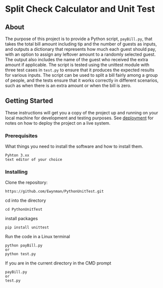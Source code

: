 # Split Check Calculator and Unit Test

## About <a name = "about"></a>

The purpose of this project is to provide a Python script, `payBill.py`, that takes the total bill amount including tip and the number of guests as inputs, and outputs a dictionary that represents how much each guest should pay, with an option to assign any leftover amount to a randomly selected guest. The output also includes the name of the guest who received the extra amount if applicable. The script is tested using the unittest module with three test cases in `test.py` to ensure that it produces the expected results for various inputs. The script can be used to split a bill fairly among a group of people, and the tests ensure that it works correctly in different scenarios, such as when there is an extra amount or when the bill is zero.

## Getting Started <a name = "getting_started"></a>

These instructions will get you a copy of the project up and running on your local machine for development and testing purposes. See [deployment](#deployment) for notes on how to deploy the project on a live system.

### Prerequisites

What things you need to install the software and how to install them.

```
Pyhton 3.xx
text editor of your choice
```

### Installing

Clone the repository:


```
https://github.com/Ewynman/PythonUnitTest.git
```

cd into the directory

```
cd PythonUnitTest
```

install packages

```
pip install unittest
```

Run the code in a Linux terminal

```
python payBill.py
or
python test.py
```

If you are in the current directory in the CMD prompt
```
payBill.py
or
test.py
```

